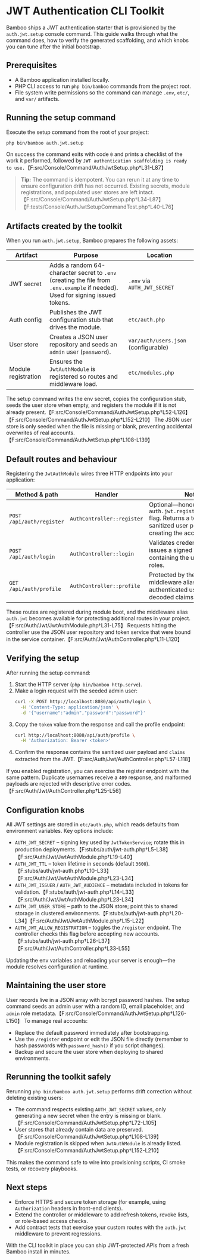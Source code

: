 # JWT Authentication CLI Toolkit

Bamboo ships a JWT authentication starter that is provisioned by the `auth.jwt.setup` console command. This guide walks through what the command does, how to verify the generated scaffolding, and which knobs you can tune after the initial bootstrap.

## Prerequisites

- A Bamboo application installed locally.
- PHP CLI access to run `php bin/bamboo` commands from the project root.
- File system write permissions so the command can manage `.env`, `etc/`, and `var/` artifacts.

## Running the setup command

Execute the setup command from the root of your project:

```bash
php bin/bamboo auth.jwt.setup
```

On success the command exits with code `0` and prints a checklist of the work it performed, followed by `JWT authentication scaffolding is ready to use.`【F:src/Console/Command/AuthJwtSetup.php†L31-L87】

> **Tip:** The command is idempotent. You can rerun it at any time to ensure configuration drift has not occurred. Existing secrets, module registrations, and populated user stores are left intact.【F:src/Console/Command/AuthJwtSetup.php†L34-L87】【F:tests/Console/AuthJwtSetupCommandTest.php†L40-L76】

## Artifacts created by the toolkit

When you run `auth.jwt.setup`, Bamboo prepares the following assets:

| Artifact | Purpose | Location |
| --- | --- | --- |
| JWT secret | Adds a random 64-character secret to `.env` (creating the file from `.env.example` if needed). Used for signing issued tokens. | `.env` via `AUTH_JWT_SECRET` | 
| Auth config | Publishes the JWT configuration stub that drives the module. | `etc/auth.php` | 
| User store | Creates a JSON user repository and seeds an `admin` user (`password`). | `var/auth/users.json` (configurable) | 
| Module registration | Ensures the `JwtAuthModule` is registered so routes and middleware load. | `etc/modules.php` |

The setup command writes the env secret, copies the configuration stub, seeds the user store when empty, and registers the module if it is not already present.【F:src/Console/Command/AuthJwtSetup.php†L52-L126】【F:src/Console/Command/AuthJwtSetup.php†L152-L210】 The JSON user store is only seeded when the file is missing or blank, preventing accidental overwrites of real accounts.【F:src/Console/Command/AuthJwtSetup.php†L108-L139】

## Default routes and behaviour

Registering the `JwtAuthModule` wires three HTTP endpoints into your application:

| Method & path | Handler | Notes |
| --- | --- | --- |
| `POST /api/auth/register` | `AuthController::register` | Optional—honours the `auth.jwt.registration.enabled` flag. Returns a token and sanitized user payload after creating the account. |
| `POST /api/auth/login` | `AuthController::login` | Validates credentials and issues a signed JWT containing the user name and roles. |
| `GET /api/auth/profile` | `AuthController::profile` | Protected by the `auth.jwt` middleware alias. Returns the authenticated user and decoded claims. |

These routes are registered during module boot, and the middleware alias `auth.jwt` becomes available for protecting additional routes in your project.【F:src/Auth/Jwt/JwtAuthModule.php†L31-L75】 Requests hitting the controller use the JSON user repository and token service that were bound in the service container.【F:src/Auth/Jwt/AuthController.php†L11-L120】

## Verifying the setup

After running the setup command:

1. Start the HTTP server (`php bin/bamboo http.serve`).
2. Make a login request with the seeded admin user:
   ```bash
   curl -X POST http://localhost:8080/api/auth/login \
     -H 'Content-Type: application/json' \
     -d '{"username":"admin","password":"password"}'
   ```
3. Copy the `token` value from the response and call the profile endpoint:
   ```bash
   curl http://localhost:8080/api/auth/profile \
     -H 'Authorization: Bearer <token>'
   ```
4. Confirm the response contains the sanitized user payload and `claims` extracted from the JWT.【F:src/Auth/Jwt/AuthController.php†L57-L118】

If you enabled registration, you can exercise the register endpoint with the same pattern. Duplicate usernames receive a `409` response, and malformed payloads are rejected with descriptive error codes.【F:src/Auth/Jwt/AuthController.php†L25-L56】

## Configuration knobs

All JWT settings are stored in `etc/auth.php`, which reads defaults from environment variables. Key options include:

- `AUTH_JWT_SECRET` – signing key used by `JwtTokenService`; rotate this in production deployments.【F:stubs/auth/jwt-auth.php†L5-L38】【F:src/Auth/Jwt/JwtAuthModule.php†L19-L40】
- `AUTH_JWT_TTL` – token lifetime in seconds (default `3600`).【F:stubs/auth/jwt-auth.php†L10-L33】【F:src/Auth/Jwt/JwtAuthModule.php†L23-L34】
- `AUTH_JWT_ISSUER` / `AUTH_JWT_AUDIENCE` – metadata included in tokens for validation.【F:stubs/auth/jwt-auth.php†L14-L33】【F:src/Auth/Jwt/JwtAuthModule.php†L23-L34】
- `AUTH_JWT_USER_STORE` – path to the JSON store; point this to shared storage in clustered environments.【F:stubs/auth/jwt-auth.php†L20-L34】【F:src/Auth/Jwt/JwtAuthModule.php†L15-L22】
- `AUTH_JWT_ALLOW_REGISTRATION` – toggles the `/register` endpoint. The controller checks this flag before accepting new accounts.【F:stubs/auth/jwt-auth.php†L26-L37】【F:src/Auth/Jwt/AuthController.php†L33-L55】

Updating the env variables and reloading your server is enough—the module resolves configuration at runtime.

## Maintaining the user store

User records live in a JSON array with bcrypt password hashes. The setup command seeds an admin user with a random ID, email placeholder, and `admin` role metadata.【F:src/Console/Command/AuthJwtSetup.php†L126-L150】 To manage real accounts:

- Replace the default password immediately after bootstrapping.
- Use the `/register` endpoint or edit the JSON file directly (remember to hash passwords with `password_hash()` if you script changes).
- Backup and secure the user store when deploying to shared environments.

## Rerunning the toolkit safely

Rerunning `php bin/bamboo auth.jwt.setup` performs drift correction without deleting existing users:

- The command respects existing `AUTH_JWT_SECRET` values, only generating a new secret when the entry is missing or blank.【F:src/Console/Command/AuthJwtSetup.php†L72-L105】
- User stores that already contain data are preserved.【F:src/Console/Command/AuthJwtSetup.php†L108-L139】
- Module registration is skipped when `JwtAuthModule` is already listed.【F:src/Console/Command/AuthJwtSetup.php†L152-L210】

This makes the command safe to wire into provisioning scripts, CI smoke tests, or recovery playbooks.

## Next steps

- Enforce HTTPS and secure token storage (for example, using `Authorization` headers in front-end clients).
- Extend the controller or middleware to add refresh tokens, revoke lists, or role-based access checks.
- Add contract tests that exercise your custom routes with the `auth.jwt` middleware to prevent regressions.

With the CLI toolkit in place you can ship JWT-protected APIs from a fresh Bamboo install in minutes.
